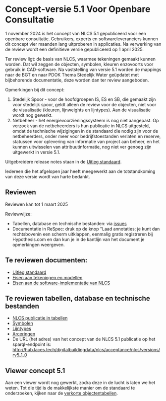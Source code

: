 # Concept-versie 5.1 Voor Openbare Consultatie

1 november 2024 is het concept van NLCS 5.1 gepubliceerd voor een openbare consultatie. Gebruikers, experts en softwareleveranciers kunnen dit concept vier maanden lang uitproberen in applicaties. Na verwerking van de review wordt een definitieve versie gepubliceerd op 1 april 2025. 

Ter review ligt: de basis van NLCS, waarmee tekeningen gemaakt kunnen worden. Dat wil zeggen de objecten, symbolen, kleuren enzovoorts voor gebruik in CAD-software. 
Na vaststelling van versie 5.1 worden de mappings naar de BGT en naar PDOK Thema Stedelijk Water geüpdatet met bijbehorende documentatie, deze worden dan ter review aangeboden. 

Opmerkingen bij dit concept:

1. Stedelijk Spoor - voor de hoofdgroepen IS, ES en SB, die gemaakt zijn voor stedelijk spoor, geldt alleen de review voor de objecten, niet voor de visualisatie (kleuren, lijnweights en lijntypes). Aan de visualisatie wordt nog gewerkt. 
2. Netbeheer - het energievoorzieningssysteem is nog niet aangepast. Op verzoek van de netbeheerders is hun publicatie in NLCS uitgesteld, omdat de technische wijzigingen in de standaard die nodig zijn voor de netbeheerders, onder meer voor bedrijfstoestanden verlaten en reserve, statussen voor oplevering van informatie van project aan beheer, en het kunnen uitwisselen van attribuutinformatie, nog niet ver genoeg zijn uitgewerkt in versie 5.1.

Uitgebreidere release notes staan in de [Uitleg standaard](https://nl-digigo.github.io/NLCS/functionalspecification/reviewversies/CR-NLCS_functionalspecification-20241017.html).

Iedereen die het afgelopen jaar heeft meegewerkt aan de totstandkoming van deze versie wordt van harte bedankt.

## Reviewen

Reviewen kan tot 1 maart 2025

Reviewwijze:
* Tabellen, database en technische bestanden: via [issues](https://github.com/nl-digigo/NLCS/issues)
* Documentatie in ReSpec: druk op de knop "Laad annotaties; je kunt dan rechtsbovenin een scherm uitklappen, eenmalig gratis registreren bij Hypothesis.com en dan kun je in de kantlijn van het document je opmerkingen weergeven.


## Te reviewen documenten:
* [Uitleg standaard](https://nl-digigo.github.io/NLCS/functionalspecification/reviewversies/CR-NLCS_functionalspecification-20241017.html)
* [Eisen aan tekeningen en modellen](https://nl-digigo.github.io/NLCS/requirementscadmodels/reviewversies/CR-NLCS_requirementscadmodels-20241017.html) 
* [Eisen aan de software-implementatie van NLCS](https://nl-digigo.github.io/NLCS/requirementssoftware/ontwikkeling/reviewversies/CR-NLCS_requirementssoftware_ontwikkeling-20241017.html)


## Te reviewen tabellen, database en technische bestanden
* [NLCS publicatie in tabellen](https://github.com/nl-digigo/NLCS/tree/main/tabellen/concept/5.1)
* [Symbolen](https://github.com/nl-digigo/NLCS/tree/main/symbolen/concept/5.1)
* [Lijntypes](https://github.com/nl-digigo/NLCS/tree/main/lijntypes/concept/5.1)
* [Arceringen](https://github.com/nl-digigo/NLCS/tree/main/arceringen/concept/5.1)
* De URL (het adres) van het concept van de NLCS 5.1 publicatie op het sparql-endpoint is: http://hub.laces.tech/digitalbuildingdata/nlcs/acceptance/nlcs/versions/rv5_1_0 


## Viewer concept 5.1

Aan een viewer wordt nog gewerkt, zodra deze in de lucht is laten we het weten. Tot die tijd is de makkelijkste manier om de standaard te onderzoeken, kijken naar de [verkorte objectentabellen](https://github.com/nl-digigo/NLCS/tree/main/tabellen/concept/5.1/objectentabellen-verkort).




